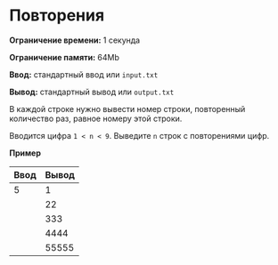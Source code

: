 # Повторения

**Ограничение времени:** 1 секунда

**Ограничение памяти:** 64Mb

**Ввод:** стандартный ввод или `input.txt`

**Вывод:** стандартный вывод или `output.txt`

В каждой строке нужно вывести номер строки, повторенный количество раз, равное номеру этой строки.

Вводится цифра `1 < n < 9`. Выведите `n` строк с повторениями цифр.

**Пример**

| Ввод | Вывод     |
|------|-----------|
| 5    | 1         |
|      | 22        |
|      | 333       |
|      | 4444      |
|      | 55555     |